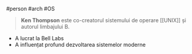 #person #arch #OS 

> **Ken Thompson** este co-creatorul sistemului de operare [[UNIX]] și autorul limbajului B.

- A lucrat la Bell Labs
- A influențat profund dezvoltarea sistemelor moderne
